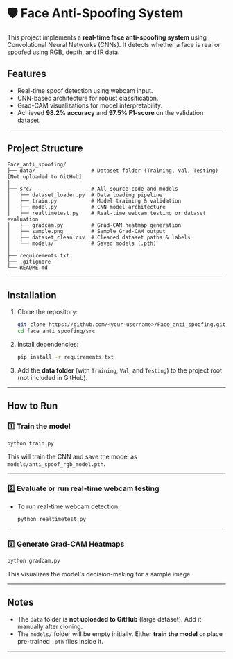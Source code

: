 # 🛡️ Face Anti-Spoofing System

This project implements a **real-time face anti-spoofing system** using Convolutional Neural Networks (CNNs). It detects whether a face is real or spoofed using RGB, depth, and IR data.  

##  Features
- Real-time spoof detection using webcam input.
- CNN-based architecture for robust classification.
- Grad-CAM visualizations for model interpretability.
- Achieved **98.2% accuracy** and **97.5% F1-score** on the validation dataset.

---

## **Project Structure**

```
Face_anti_spoofing/
├── data/                  # Dataset folder (Training, Val, Testing) [Not uploaded to GitHub]
│
├── src/                   # All source code and models
│   ├── dataset_loader.py  # Data loading pipeline
│   ├── train.py           # Model training & validation
│   ├── model.py           # CNN model architecture
│   ├── realtimetest.py    # Real-time webcam testing or dataset evaluation
│   ├── gradcam.py         # Grad-CAM heatmap generation
│   ├── sample.png         # Sample Grad-CAM output
│   ├── dataset_clean.csv  # Cleaned dataset paths & labels
│   └── models/            # Saved models (.pth)
│
├── requirements.txt
├── .gitignore
└── README.md
```

---

## **Installation**

1. Clone the repository:

   ```bash
   git clone https://github.com/<your-username>/Face_anti_spoofing.git
   cd face_anti_spoofing/src
   ```

2. Install dependencies:

   ```bash
   pip install -r requirements.txt
   ```

3. Add the **data folder** (with `Training`, `Val`, and `Testing`) to the project root (not included in GitHub).

---

## **How to Run**

### 1️⃣ Train the model

```bash
python train.py
```

This will train the CNN and save the model as `models/anti_spoof_rgb_model.pth`.

---

### 2️⃣ Evaluate or run real-time webcam testing

* To run real-time webcam detection:

  ```bash
  python realtimetest.py
  ```
---

### 3️⃣ Generate Grad-CAM Heatmaps

```bash
python gradcam.py
```

This visualizes the model's decision-making for a sample image.

---

## **Notes**

* The `data` folder is **not uploaded to GitHub** (large dataset). Add it manually after cloning.
* The `models/` folder will be empty initially. Either **train the model** or place pre-trained `.pth` files inside it.

---
